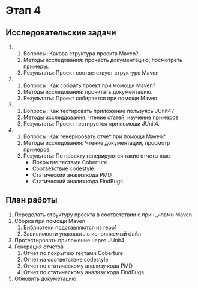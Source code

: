Этап 4 
=======
Исследовательские задачи
------
1. 
    1. Вопросы: Какова структура проекта Maven?
    2. Методы исследования: прочесть документацию, посмотреть примеры.
    3. Результаты: Проект соответствует структуре Maven
2. 
    1. Вопросы: Как собрать проект при момощи Maven?
    2. Методы исследования: прочитать документацию.
    3. Результаты: Проект собирается при помощи Maven.
3.  
    1. Вопросы: Как тестировать приложение пользуясь JUnit4? 
    2. Методы исследдования; чтение статей, изучение примеров
    3. Результаты: Проект тестируется при помощи JUnit4.
4. 
    1. Вопросы: Как генерировать отчет при помощи Maven? 
    2. Методы исследования: Чтение документации, просмотр примеров.
    3. Результаты: По проекту генерируются такие отчеты как: 
        - Покрытие тестами Coberture
        - Соответствие codestyle 
        - Статический анализ кода PMD
        - Статический анализ кода FindBugs

План работы
------
1. Переделать структуру проекта в соответствии с принципами Maven
2. Сборка при помощи Maven
    1. Библиотеки подставляются из repo1
    2. Зависимости упаковать в исполняемый файл
3. Протестировать приложение через JUnit4
4. Генерация отчетов
    1. Отчет по покрытию тестами Coberture
    2. Отчет на соответствие codestyle 
    3. Отчет по статическому анализу кода PMD
    4. Отчет по статическому анализу кода FindBugs
5. Обновить докуметацию.